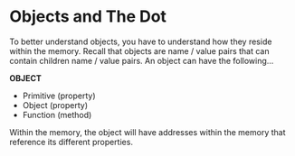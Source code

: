# Objects and The Dot

To better understand objects, you have to understand how they reside within the memory. Recall that objects are name / value pairs that can contain children name / value pairs. An object can have the following...

**OBJECT**
* Primitive (property)
* Object    (property)
* Function  (method)

Within the memory, the object will have addresses within the memory that reference its different properties.
